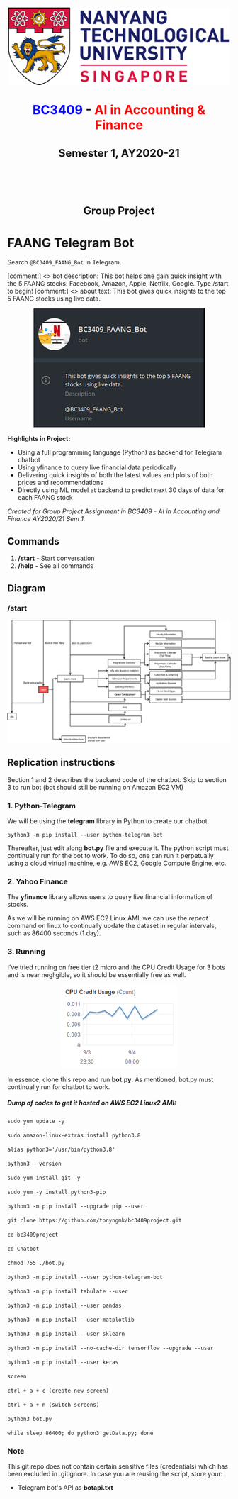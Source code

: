 <h1 align=center><div>
<img src="https://raw.githubusercontent.com/tonyngmk/free_storage/master/Images/NTU%20Logo.png " width="500" height="175" align="middle">
</div>

<h1 align=center><font color='Blue'>BC3409</font> - 
<font color='red'>AI in Accounting & Finance</font>

<font size = 5>Semester 1, AY2020-21</font>

<br></br>
<font size = 5>Group Project</font>

# FAANG Telegram Bot
Search `@BC3409_FAANG_Bot` in Telegram. 

[comment:] <> bot description: This bot helps one gain quick insight with the 5 FAANG stocks: Facebook, Amazon, Apple, Netflix, Google. Type /start to begin!
[comment:] <> about text: This bot gives quick insights to the top 5 FAANG stocks using live data.

<p align="center">
  <img src="https://raw.githubusercontent.com/tonyngmk/bc3409project/main/Chatbot/readme_pictures/faangBotPicture.png" />
</p>

**Highlights in Project:**
- Using a full programming language (Python) as backend for Telegram chatbot
- Using yfinance to query live financial data periodically
- Delivering quick insights of both the latest values and plots of both prices and recommendations
- Directly using ML model at backend to predict next 30 days of data for each FAANG stock

*Created for Group Project Assignment in BC3409 - AI in Accounting and Finance AY2020/21 Sem 1.*

## Commands
1. **/start** - Start conversation
2. **/help** - See all commands

## Diagram

### /start
<p align="center">
  <img src="https://raw.githubusercontent.com/tonyngmk/msba_bot/master/diagrams/msba_bot_Start.png" />
</p>


## Replication instructions

Section 1 and 2 describes the backend code of the chatbot. Skip to section 3 to run bot (bot should still be running on Amazon EC2 VM)

### 1. Python-Telegram

We will be using the **telegram** library in Python to create our chatbot.

	python3 -m pip install --user python-telegram-bot

Thereafter, just edit along **bot.py** file and execute it. The python script must continually run for the bot to work. 
To do so, one can run it perpetually using a cloud virtual machine, e.g. AWS EC2, Google Compute Engine, etc. 

### 2. Yahoo Finance

The **yfinance** library allows users to query live financial information of stocks.

As we will be running on AWS EC2 Linux AMI, we can use the *repeat* command on linux to continually update the dataset in regular intervals, such as 86400 seconds (1 day).


### 3. Running

I've tried running on free tier t2 micro and the CPU Credit Usage for 3 bots and is near negligible, so it should be essentially free as well.

<p align="center">
  <img src="https://raw.githubusercontent.com/tonyngmk/my-stoic-telebot/master/cpu_cred_usage.png" />
</p>

In essence, clone this repo and run **bot.py**. As mentioned, bot.py must continually run for chatbot to work.

##### Dump of codes to get it hosted on AWS EC2 Linux2 AMI:

	sudo yum update -y 

	sudo amazon-linux-extras install python3.8

	alias python3='/usr/bin/python3.8'

	python3 --version

	sudo yum install git -y

	sudo yum -y install python3-pip
	
	python3 -m pip install --upgrade pip --user

	git clone https://github.com/tonyngmk/bc3409project.git

	cd bc3409project
	
	cd Chatbot

	chmod 755 ./bot.py

	python3 -m pip install --user python-telegram-bot

	python3 -m pip install tabulate --user
	
	python3 -m pip install --user pandas
	
	python3 -m pip install --user matplotlib
	
	python3 -m pip install --user sklearn
	
	python3 -m pip install --no-cache-dir tensorflow --upgrade --user 
	
	python3 -m pip install --user keras

	screen

	ctrl + a + c (create new screen)

	ctrl + a + n (switch screens)

	python3 bot.py
	
	while sleep 86400; do python3 getData.py; done
	
### Note

This git repo does not contain certain sensitive files (credentials) which has been excluded in .gitignore. In case you are reusing the script, store your:
- Telegram bot's API as **botapi.txt**
